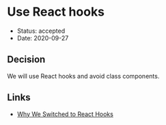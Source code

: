 # Use React hooks

- Status: accepted
- Date: 2020-09-27

## Decision

We will use React hooks and avoid class components.

## Links

- [Why We Switched to React Hooks](https://blog.bitsrc.io/why-we-switched-to-react-hooks-48798c42c7f)
